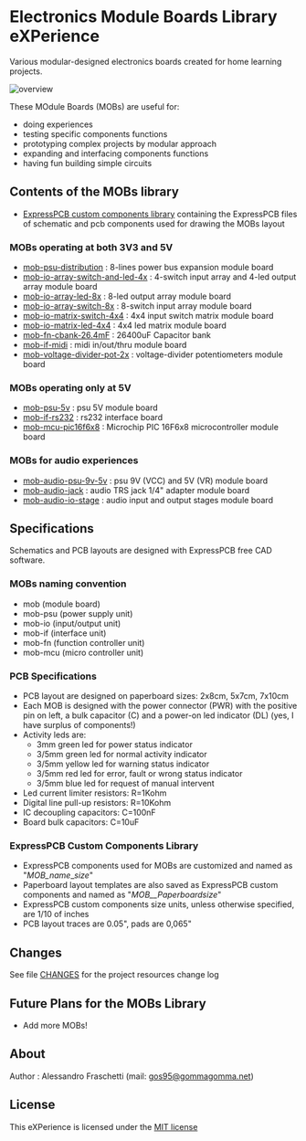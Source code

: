 # Electronics Module Boards Library eXPerience
Various modular-designed electronics boards created for home learning projects.

![overview](images/overview.jpg)

These MOdule Boards (MOBs) are useful for:
* doing experiences
* testing specific components functions
* prototyping complex projects by modular approach
* expanding and interfacing components functions
* having fun building simple circuits


## Contents of the MOBs library
* [ExpressPCB custom components library](expresspcb) containing the ExpressPCB files of schematic and pcb components used for drawing the MOBs layout

### MOBs operating at both 3V3 and 5V
* [mob-psu-distribution](mobs/mob-psu-distribution/) : 8-lines power bus expansion module board
* [mob-io-array-switch-and-led-4x](mobs/mob-io-array-switch-and-led-4x/) : 4-switch input array and 4-led output array module board
* [mob-io-array-led-8x](mobs/mob-io-array-led-8x/) : 8-led output array module board
* [mob-io-array-switch-8x](mobs/mob-io-array-switch-8x/) : 8-switch input array module board
* [mob-io-matrix-switch-4x4](mobs/mob-io-matrix-switch-4x4/) : 4x4 input switch matrix module board
* [mob-io-matrix-led-4x4](mobs/mob-io-matrix-led-4x4/) : 4x4 led matrix module board
* [mob-fn-cbank-26.4mF](mobs/mob-fn-cbank-26.4mF/) : 26400uF Capacitor bank
* [mob-if-midi](mobs/mob-if-midi/) : midi in/out/thru module board
* [mob-voltage-divider-pot-2x](mobs/mob-voltage-divider-pot-2x/) : voltage-divider potentiometers module board

### MOBs operating only at 5V
* [mob-psu-5v](mobs/mob-psu-5v/) : psu 5V module board
* [mob-if-rs232](mobs/mob-if-rs232/) : rs232 interface board
* [mob-mcu-pic16f6x8](mobs/mob-mcu-pic16f6x8/) : Microchip PIC 16F6x8 microcontroller module board

### MOBs for audio experiences
* [mob-audio-psu-9v-5v](mobs/mob-audio-psu-9v-5v/) : psu 9V (VCC) and 5V (VR) module board
* [mob-audio-jack](mobs/mob-audio-jack/) : audio TRS jack 1/4" adapter module board
* [mob-audio-io-stage](mobs/mob-audio-io-stage/) : audio input and output stages module board


## Specifications
Schematics and PCB layouts are designed with ExpressPCB free CAD software.

### MOBs naming convention
* mob (module board)
* mob-psu (power supply unit)
* mob-io (input/output unit)
* mob-if (interface unit)
* mob-fn (function controller unit)
* mob-mcu (micro controller unit)

### PCB Specifications
* PCB layout are designed on paperboard sizes: 2x8cm, 5x7cm, 7x10cm
* Each MOB is designed with the power connector (PWR) with the positive pin on left, a bulk capacitor (C) and a power-on led indicator (DL) (yes, I have surplus of components!)
* Activity leds are:
	* 3mm green led for power status indicator
	* 3/5mm green led for normal activity indicator
	* 3/5mm yellow led for warning status indicator
	* 3/5mm red led for error, fault or wrong status indicator
	* 3/5mm blue led for request of manual intervent
* Led current limiter resistors: R=1Kohm
* Digital line pull-up resistors: R=10Kohm
* IC decoupling capacitors: C=100nF
* Board bulk capacitors: C=10uF

### ExpressPCB Custom Components Library
* ExpressPCB components used for MOBs are customized and named as "_MOB_name__*size*"
* Paperboard layout templates are also saved as ExpressPCB custom components and named as "_MOB__Paperboard_*size*"
* ExpressPCB custom components size units, unless otherwise specified, are 1/10 of inches
* PCB layout traces are 0.05", pads are 0,065"


## Changes
See file [CHANGES](CHANGES.md) for the project resources change log


## Future Plans for the MOBs Library
* Add more MOBs!


## About
Author : Alessandro Fraschetti (mail: [gos95@gommagomma.net](mailto:gos95@gommagomma.net))


## License
This eXPerience is licensed under the [MIT license](LICENSE)
